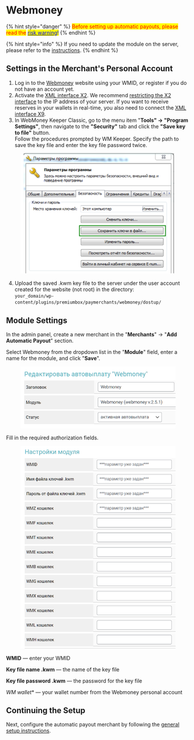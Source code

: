 # Webmoney

{% hint style="danger" %}
<mark style="color:red;">Before setting up automatic payouts, please read the</mark> [<mark style="color:blue;">risk warning</mark>](https://premium.gitbook.io/main/en/basic-settings/merchants-and-auto-payments/auto-payments/risk-warning)<mark style="color:blue;">!</mark>
{% endhint %}

{% hint style="info" %}
If you need to update the module on the server, please refer to the [instructions](https://premium.gitbook.io/main/en/en/basic-settings/faq/updating-script-files-on-the-server/how-to-update-files-on-the-server#merchant-and-auto-payout-modules).
{% endhint %}

## Settings in the Merchant's Personal Account

1. Log in to the [Webmoney](https://merchant.webmoney.ru/conf/default.asp) website using your WMID, or register if you do not have an account yet.
2. Activate the [XML interface X2](https://wiki.webmoney.ru/projects/webmoney/wiki/interfeys_x2). We recommend [restricting the X2 interface](https://security.webmoney.ru/) to the IP address of your server. If you want to receive reserves in your wallets in real-time, you also need to connect the [XML interface X9](https://wiki.webmoney.ru/projects/webmoney/wiki/interfeys_x9).
3. In WebMoney Keeper Classic, go to the menu item "**Tools" → "Program Settings"**, then navigate to the **"Security"** tab and click the **"Save key to file"** button.\
   Follow the procedures prompted by WM Keeper. Specify the path to save the key file and enter the key file password twice.

<figure><img src="../../../.gitbook/assets/Screenshot_36 (2)_eng.png" alt=""><figcaption></figcaption></figure>

4. Upload the saved .kwm key file to the server under the user account created for the website (not root) in the directory:\
   `your_domain/wp-content/plugins/premiumbox/paymerchants/webmoney/dostup/`

## Module Settings

In the admin panel, create a new merchant in the "**Merchants**" -> "**Add Automatic Payout**" section.

Select Webmoney from the dropdown list in the "**Module**" field, enter a name for the module, and click "**Save**".

<figure><img src="../../../.gitbook/assets/image (1551)_eng.png" alt="" width="438"><figcaption></figcaption></figure>

Fill in the required authorization fields.

<figure><img src="../../../.gitbook/assets/image (1552)_eng.png" alt="" width="447"><figcaption></figcaption></figure>

**WMID** — enter your WMID

**Key file name .kwm** — the name of the key file

**Key file password .kwm** — the password for the key file

**WM* wallet** — your wallet number from the Webmoney personal account

## Continuing the Setup

Next, configure the automatic payout merchant by following the [general setup instructions](https://premium.gitbook.io/main/en/basic-settings/merchants-and-auto-payments/auto-payments/obshie-nastroiki-merchantov-avtovyplat).